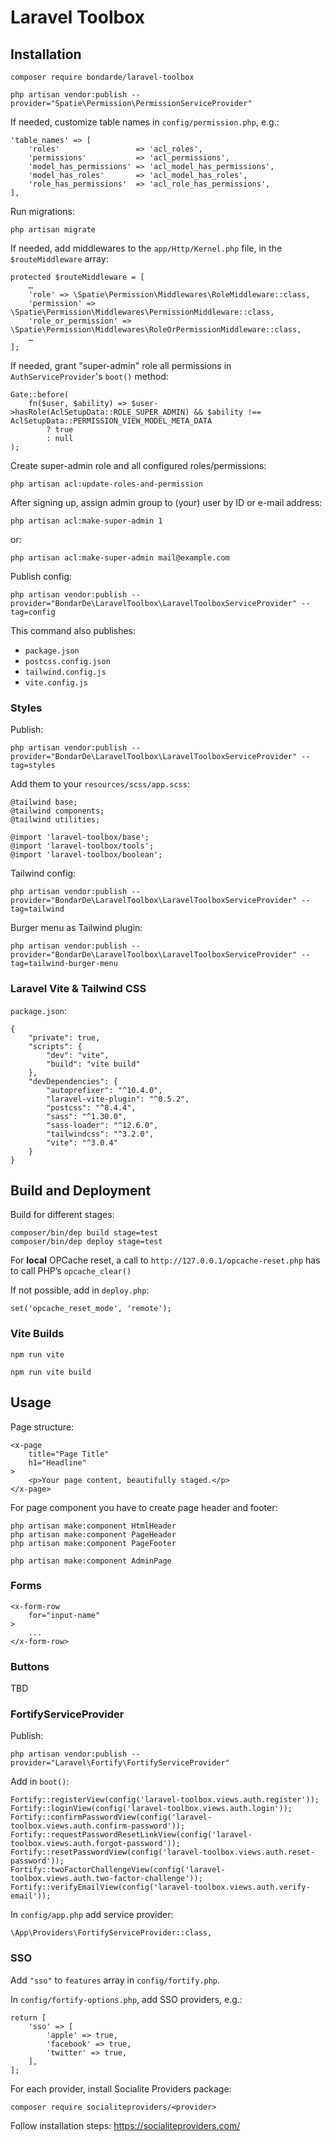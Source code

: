 # Laravel Toolbox


## Installation

    composer require bondarde/laravel-toolbox

    php artisan vendor:publish --provider="Spatie\Permission\PermissionServiceProvider"


If needed, customize table names in `config/permission.php`, e.g.:

    'table_names' => [
        'roles'                 => 'acl_roles',
        'permissions'           => 'acl_permissions',
        'model_has_permissions' => 'acl_model_has_permissions',
        'model_has_roles'       => 'acl_model_has_roles',
        'role_has_permissions'  => 'acl_role_has_permissions',
    ],


Run migrations:

    php artisan migrate


If needed, add middlewares to the `app/Http/Kernel.php` file, in the `$routeMiddleware` array:

    protected $routeMiddleware = [
        …
        'role' => \Spatie\Permission\Middlewares\RoleMiddleware::class,
        'permission' => \Spatie\Permission\Middlewares\PermissionMiddleware::class,
        'role_or_permission' => \Spatie\Permission\Middlewares\RoleOrPermissionMiddleware::class,
        …
    ];


If needed, grant "super-admin" role all permissions in `AuthServiceProvider`'s `boot()` method:

    Gate::before(
        fn($user, $ability) => $user->hasRole(AclSetupData::ROLE_SUPER_ADMIN) && $ability !== AclSetupData::PERMISSION_VIEW_MODEL_META_DATA
            ? true
            : null
    );


Create super-admin role and all configured roles/permissions:

    php artisan acl:update-roles-and-permission


After signing up, assign admin group to (your) user by ID or e-mail address:

    php artisan acl:make-super-admin 1

or:

    php artisan acl:make-super-admin mail@example.com


Publish config:

    php artisan vendor:publish --provider="BondarDe\LaravelToolbox\LaravelToolboxServiceProvider" --tag=config

This command also publishes:
- `package.json`
- `postcss.config.json`
- `tailwind.config.js`
- `vite.config.js`


### Styles

Publish:

    php artisan vendor:publish --provider="BondarDe\LaravelToolbox\LaravelToolboxServiceProvider" --tag=styles

Add them to your `resources/scss/app.scss`:

    @tailwind base;
    @tailwind components;
    @tailwind utilities;

    @import 'laravel-toolbox/base';
    @import 'laravel-toolbox/tools';
    @import 'laravel-toolbox/boolean';


Tailwind config:

    php artisan vendor:publish --provider="BondarDe\LaravelToolbox\LaravelToolboxServiceProvider" --tag=tailwind


Burger menu as Tailwind plugin:

    php artisan vendor:publish --provider="BondarDe\LaravelToolbox\LaravelToolboxServiceProvider" --tag=tailwind-burger-menu





### Laravel Vite & Tailwind CSS

`package.json`:

    {
        "private": true,
        "scripts": {
            "dev": "vite",
            "build": "vite build"
        },
        "devDependencies": {
            "autoprefixer": "^10.4.0",
            "laravel-vite-plugin": "^0.5.2",
            "postcss": "^8.4.4",
            "sass": "^1.30.0",
            "sass-loader": "^12.6.0",
            "tailwindcss": "^3.2.0",
            "vite": "^3.0.4"
        }
    }


## Build and Deployment

Build for different stages:

    composer/bin/dep build stage=test
    composer/bin/dep deploy stage=test


For **local**  OPCache reset, a call to `http://127.0.0.1/opcache-reset.php` has to call PHP’s `opcache_clear()`

If not possible, add in `deploy.php`:

    set('opcache_reset_mode', 'remote');


### Vite Builds

    npm run vite

    npm run vite build


## Usage

Page structure:

    <x-page
        title="Page Title"
        h1="Headline"
    >
        <p>Your page content, beautifully staged.</p>
    </x-page>


For page component you have to create page header and footer:

    php artisan make:component HtmlHeader
    php artisan make:component PageHeader
    php artisan make:component PageFooter

    php artisan make:component AdminPage


### Forms

    <x-form-row
        for="input-name"
    >
        ...
    </x-form-row>


### Buttons

TBD









### FortifyServiceProvider

Publish:

    php artisan vendor:publish --provider="Laravel\Fortify\FortifyServiceProvider"


Add in `boot()`:

    Fortify::registerView(config('laravel-toolbox.views.auth.register'));
    Fortify::loginView(config('laravel-toolbox.views.auth.login'));
    Fortify::confirmPasswordView(config('laravel-toolbox.views.auth.confirm-password'));
    Fortify::requestPasswordResetLinkView(config('laravel-toolbox.views.auth.forgot-password'));
    Fortify::resetPasswordView(config('laravel-toolbox.views.auth.reset-password'));
    Fortify::twoFactorChallengeView(config('laravel-toolbox.views.auth.two-factor-challenge'));
    Fortify::verifyEmailView(config('laravel-toolbox.views.auth.verify-email'));


In `config/app.php` add service provider:

    \App\Providers\FortifyServiceProvider::class,


### SSO

Add `"sso"` to `features` array in `config/fortify.php`.

In `config/fortify-options.php`, add SSO providers, e.g.:

    return [
        'sso' => [
            'apple' => true,
            'facebook' => true,
            'twitter' => true,
        ],
    ];





For each provider, install Socialite Providers package:

    composer require socialiteproviders/<provider>

Follow installation steps:
https://socialiteproviders.com/


